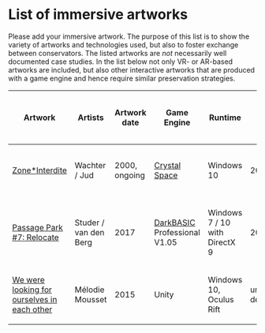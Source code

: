 # List of immersive artworks

Please add your immersive artwork. The purpose of this list is to show the variety of artworks and technologies used, but also to foster exchange between conservators. The listed artworks are _not_ necessarily well documented case studies. In the list below not only VR- or AR-based artworks are included, but also other interactive artworks that are produced with a game engine and hence require similar preservation strategies.

| Artwork                                                                                                                              | Artists                | Artwork date  | Game Engine                                                                                        | Runtime                       | Game Engine, latest version (year) | Display                                               | Interactivity                                         | Institution owning artwork     |
| ------------------------------------------------------------------------------------------------------------------------------------ | ---------------------- | ------------- | -------------------------------------------------------------------------------------------------- | ----------------------------- | ---------------------------------- | ----------------------------------------------------- | ----------------------------------------------------- | ------------------------------ |
| [Zone\*Interdite](https://www.hek.ch/en/collection/artworks/zone-interdite/)                                                         | Wachter / Jud          | 2000, ongoing | [Crystal Space](https://en.wikipedia.org/wiki/Crystal\_Space)                                      | Windows 10                    | 2012                               | Projection, U-shaped, plus flat screen for navigation | Navigation with joystick                              | House of Electronic Arts Basel |
| [Passage Park #7: Relocate](https://www.hek.ch/en/collection/artworks/passage-park-7-relocate/)                                      | Studer / van den Berg  | 2017          | [DarkBASIC](https://www.thegamecreators.com/product/dark-basic-pro-open-source) Professional V1.05 | Windows 7 / 10 with DirectX 9 | 2016                               | Projection 1920x1080,                                 | Walkthrough (360 Video). Looking around using a mouse | House of Electronic Arts Basel |
| [We were looking for ourselves in each other](https://www.hek.ch/en/collection/artworks/we-were-looking-for-ourselves-in-each-other) | Mélodie Mousset        | 2015          | Unity                                                                                              | Windows 10, Oculus Rift       | under development                  | Oculus Rift Headset                                   | Navigation with XBox Console as part of Oculus Rift   | House of Electronic Arts Basel |
|                                                                                                                                      |                        |               |                                                                                                    |                               |                                    |                                                       |                                                       |                                |

